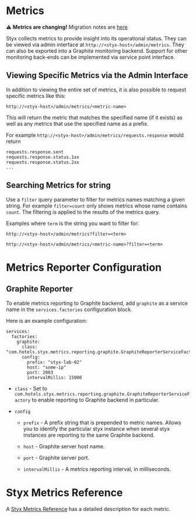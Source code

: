 # Metrics

:warning: **Metrics are changing!** Migration notes are [here](metrics-migration.md)

Styx collects metrics to provide insight into its operational status. They
can be viewed via admin interface at `http://<styx-host>/admin/metrics`.
They can also be exported into a Graphite monitoring backend. Support for
other monitoring back-ends can be implemented via service point interface.

## Viewing Specific Metrics via the Admin Interface

In addition to viewing the entire set of metrics, it is also possible to request specific metrics like this:

`http://<styx-host>/admin/metrics/<metric-name>`

This will return the metric that matches the specified name (if it exists) as well as any metrics
that use the specified name as a prefix.

For example `http://<styx-host>/admin/metrics/requests.response` would return

    requests.response.sent
    requests.response.status.1xx
    requests.response.status.2xx
    ...
    
## Searching Metrics for string

Use a `filter` query parameter to filter for metrics names matching a given string. 
For example `filter=count` only shows metrics whose name contains `count`. The filtering is applied to the results of the metrics query.

Examples where `term` is the string you want to filter for:

`http://<styx-host>/admin/metrics?filter=<term>`

`http://<styx-host>/admin/metrics/<metric-name>?filter=<term>`

    

# Metrics Reporter Configuration

## Graphite Reporter

To enable metrics reporting to Graphite backend, add `graphite` as a
service name in the `services.factories` configuration block.

Here is an example configuration:

    services:
      factories:
        graphite:
          class: "com.hotels.styx.metrics.reporting.graphite.GraphiteReporterServiceFactory"
          config:
            prefix: "styx-lab-02"
            host: "some-ip"
            port: 2003
            intervalMillis: 15000

* `class` - Set to `com.hotels.styx.metrics.reporting.graphite.GraphiteReporterServiceFactory`
  to enable reporting to Graphite backend in particular.

* `config`

  * `prefix` - A prefix string that is prepended to metric names.
    Allows you to identify the particular styx instance when several styx
    instances are reporting to the same Graphite backend.

  * `host` - Graphite server host name.

  * `port` - Graphite server port.

  * `intervalMillis` - A metrics reporting interval, in milliseconds.


# Styx Metrics Reference

A [Styx Metrics Reference](./metrics-reference.md) has a detailed description for each metric.
